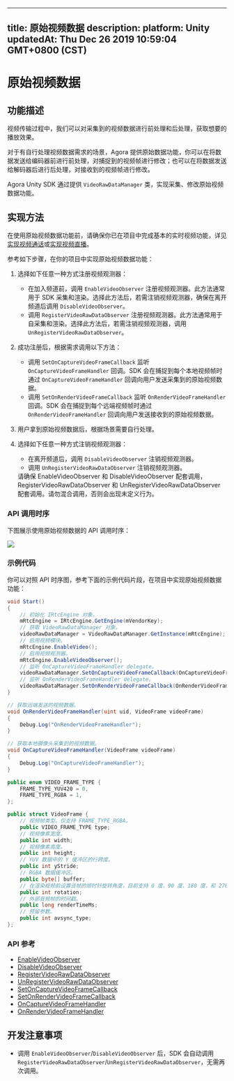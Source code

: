 
---
title: 原始视频数据
description: 
platform: Unity
updatedAt: Thu Dec 26 2019 10:59:04 GMT+0800 (CST)
---
# 原始视频数据
## 功能描述

视频传输过程中，我们可以对采集到的视频数据进行前处理和后处理，获取想要的播放效果。

对于有自行处理视频数据需求的场景，Agora 提供原始数据功能，你可以在将数据发送给编码器前进行前处理，对捕捉到的视频帧进行修改；也可以在将数据发送给解码器后进行后处理，对接收到的视频帧进行修改。

Agora Unity SDK 通过提供 `VideoRawDataManager` 类，实现采集、修改原始视频数据功能。

## 实现方法

在使用原始视频数据功能前，请确保你已在项目中完成基本的实时视频功能，详见[实现视频通话](https://docs.agora.io/cn/Video/start_call_unity?platform=Unity)或[实现视频直播](https://docs.agora.io/cn/Interactive%20Broadcast/start_live_unity?platform=Unity)。

参考如下步骤，在你的项目中实现原始视频数据功能：

1. 选择如下任意一种方式注册视频观测器：
   - 在加入频道前，调用 `EnableVideoObserver` 注册视频观测器。此方法通常用于 SDK 采集和渲染。选择此方法后，若需注销视频观测器，确保在离开频道后调用 `DisableVideoObserver`。
   - 调用 `RegisterVideoRawDataObserver` 注册视频观测器。此方法通常用于自采集和渲染。选择此方法后，若需注销视频观测器，调用 `UnRegisterVideoRawDataObserver`。

2. 成功注册后，根据需求调用以下方法：
   - 调用 `SetOnCaptureVideoFrameCallback` 监听 `OnCaptureVideoFrameHandler` 回调。SDK 会在捕捉到每个本地视频帧时通过 `OnCaptureVideoFrameHandler` 回调向用户发送采集到的原始视频数据。
   - 调用 `SetOnRenderVideoFrameCallback` 监听 `OnRenderVideoFrameHandler` 回调。SDK 会在捕捉到每个远端视频帧时通过 `OnRenderVideoFrameHandler` 回调向用户发送接收到的原始视频数据。

3. 用户拿到原始视频数据后，根据场景需要自行处理。
4. 选择如下任意一种方式注销视频观测器：
   - 在离开频道后，调用 `DisableVideoObserver` 注销视频观测器。
   - 调用 `UnRegisterVideoRawDataObserver` 注销视频观测器。
   <div class="alert note">请确保 EnableVideoObserver 和 DisableVideoObserver 配套调用，RegisterVideoRawDataObserver 和 UnRegisterVideoRawDataObserver 配套调用。请勿混合调用，否则会出现未定义行为。</div>

### API 调用时序

下图展示使用原始视频数据的 API 调用时序：

![](https://web-cdn.agora.io/docs-files/1576236749828)

### 示例代码

你可以对照 API 时序图，参考下面的示例代码片段，在项目中实现原始视频数据功能：

```C#
void Start()
{
    // 初始化 IRtcEngine 对象。
    mRtcEngine = IRtcEngine.GetEngine(mVendorKey);
    // 获取 VideoRawDataManager 对象。
    videoRawDataManager = VideoRawDataManager.GetInstance(mRtcEngine);
    // 启用视频模块。
    mRtcEngine.EnableVideo();
    // 启用视频观测器。
    mRtcEngine.EnableVideoObserver();
    // 监听 OnCaptureVideoFrameHandler delegate。
    videoRawDataManager.SetOnCaptureVideoFrameCallback(OnCaptureVideoFrameHandler);
    // 监听 OnRenderVideoFrameHandler delegate。
    videoRawDataManager.SetOnRenderVideoFrameCallback(OnRenderVideoFrameHandler);
}

// 获取远端发送的视频数据。
void OnRenderVideoFrameHandler(uint uid, VideoFrame videoFrame)
{
    Debug.Log("OnRenderVideoFrameHandler");
}

// 获取本地摄像头采集到的视频数据。
void OnCaptureVideoFrameHandler(VideoFrame videoFrame)
{
    Debug.Log("OnCaptureVideoFrameHandler");
}

public enum VIDEO_FRAME_TYPE {
    FRAME_TYPE_YUV420 = 0, 
    FRAME_TYPE_RGBA = 1,
};

public struct VideoFrame {
    // 视频帧类型。仅支持 FRAME_TYPE_RGBA。
    public VIDEO_FRAME_TYPE type;
    // 视频像素宽度。
    public int width; 
    // 视频像素高度。
    public int height; 
    // YUV 数据中的 Y 缓冲区的行跨度。
    public int yStride; 
    // RGBA 数据缓冲区。
    public byte[] buffer; 
    // 在渲染视频前设置该帧的顺时针旋转角度，目前支持 0 度、90 度、180 度，和 270 度。
    public int rotation;
    // 外部音频帧的时间戳。
    public long renderTimeMs;
    // 预留参数。
    public int avsync_type;
};
```



### API 参考

- [EnableVideoObserver](https://docs.agora.io/cn/Video/API%20Reference/unity/classagora__gaming__rtc_1_1_i_rtc_engine.html#ace979cd59611a0cc39e13f8ea33c0f7c)
- [DisableVideoObserver](https://docs.agora.io/cn/Video/API%20Reference/unity/classagora__gaming__rtc_1_1_i_rtc_engine.html#ace613c4deed4548ee30a80a18a7007df)
- [RegisterVideoRawDataObserver](https://docs.agora.io/cn/Video/API%20Reference/unity/classagora__gaming__rtc_1_1_video_raw_data_manager.html#ad2fddfb037739fdcb5cdd245caeb12f0)
- [UnRegisterVideoRawDataObserver](https://docs.agora.io/cn/Video/API%20Reference/unity/classagora__gaming__rtc_1_1_video_raw_data_manager.html#ad485000862fc71f39889f826f1353ba3)
- [SetOnCaptureVideoFrameCallback](https://docs.agora.io/cn/Video/API%20Reference/unity/classagora__gaming__rtc_1_1_video_raw_data_manager.html#a86b6c82c97dbe94f7a11839506a09109)
- [SetOnRenderVideoFrameCallback](https://docs.agora.io/cn/Video/API%20Reference/unity/classagora__gaming__rtc_1_1_video_raw_data_manager.html#ad7516aa3de9f25b208fe2aa9baf56097)
- [OnCaptureVideoFrameHandler](https://docs.agora.io/cn/Video/API%20Reference/unity/classagora__gaming__rtc_1_1_video_raw_data_manager.html#a7173eb3a85e986f50696732076c811b9)
- [OnRenderVideoFrameHandler](https://docs.agora.io/cn/Video/API%20Reference/unity/classagora__gaming__rtc_1_1_video_raw_data_manager.html#a2ad89cb34bf7ca354ee71a35985bb5c7)

## 开发注意事项

- 调用 `EnableVideoObserver`/`DisableVideoObserver` 后，SDK 会自动调用 `RegisterVideoRawDataObserver`/`UnRegisterVideoRawDataObserver`，无需再次调用。
